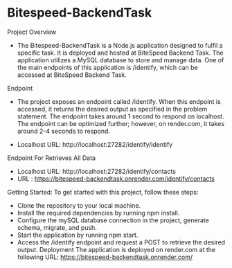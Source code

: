 # Bitespeed-BackendTask

Project Overview
* The Bitespeed-BackendTask is a Node.js application designed to fulfil a specific task. It is deployed and hosted at BiteSpeed Backend Task. The application utilizes a MySQL database to store and manage data. One of the main endpoints of this application is /identify, which can be accessed at BiteSpeed Backend Task.

Endpoint
* The project exposes an endpoint called /identify. When this endpoint is accessed, it returns the desired output as specified in the problem statement. The endpoint takes around 1 second to respond on localhost. The endpoint can be optimized further; however, on render.com, it takes around 2-4 seconds to respond.

* Localhost URL: http://localhost:27282/identify/identify

Endpoint For Retrieves All Data

* Localhost URL: http://localhost:27282/identify/contacts
* URL : https://bitespeed-backendtask.onrender.com/identify/contacts

Getting Started:
To get started with this project, follow these steps:


* Clone the repository to your local machine.
* Install the required dependencies by running npm install.
* Configure the mySQL database connection in the project, generate schema, migrate, and push.
* Start the application by running npm start.
* Access the /identify endpoint and request a POST to retrieve the desired output.
Deployment
The application is deployed on render.com at the following URL: https://bitespeed-backendtask.onrender.com/

